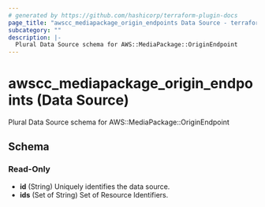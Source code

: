 ```yaml
---
# generated by https://github.com/hashicorp/terraform-plugin-docs
page_title: "awscc_mediapackage_origin_endpoints Data Source - terraform-provider-awscc"
subcategory: ""
description: |-
  Plural Data Source schema for AWS::MediaPackage::OriginEndpoint
---
```


# awscc_mediapackage_origin_endpoints (Data Source)

Plural Data Source schema for AWS::MediaPackage::OriginEndpoint



<!-- schema generated by tfplugindocs -->
## Schema

### Read-Only

- **id** (String) Uniquely identifies the data source.
- **ids** (Set of String) Set of Resource Identifiers.



